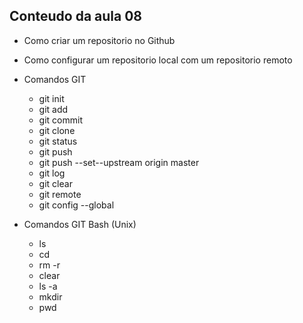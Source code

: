 ## Conteudo da aula 08
- Como criar um repositorio no Github
- Como configurar um repositorio local com um repositorio remoto

- Comandos GIT
    - git init
    - git add
    - git commit
    - git clone
    - git status
    - git push
    - git push --set--upstream origin master
    - git log
    - git clear
    - git remote
    - git config --global

- Comandos GIT Bash (Unix)
    - ls
    - cd
    - rm -r
    - clear
    - ls -a
    - mkdir
    - pwd
